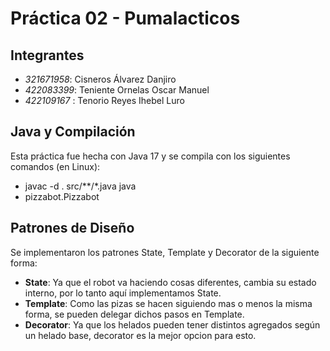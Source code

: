 # Práctica 02 - Pumalacticos

## Integrantes
- *321671958*: Cisneros Álvarez Danjiro
- *422083399*: Teniente Ornelas Oscar Manuel
- *422109167* : Tenorio Reyes Ihebel Luro

## Java y Compilación
Esta práctica fue hecha con Java 17 y se compila con los siguientes
comandos (en Linux): 
- javac -d . src/**/*.java java
- pizzabot.Pizzabot

## Patrones de Diseño
Se implementaron los patrones State, Template y Decorator de la siguiente forma:
- **State**: Ya que el robot va haciendo cosas diferentes, cambia su estado interno, por lo tanto aquí implementamos State.
- **Template**: Como las pizas se hacen siguiendo mas o menos la misma forma, se pueden delegar dichos pasos en Template.
- **Decorator**: Ya que los helados pueden tener distintos agregados según un helado base, decorator es la mejor opcion para esto.
